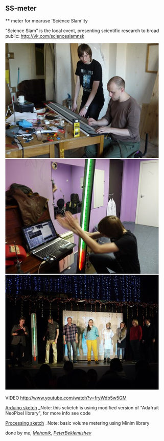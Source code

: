 ## SS-meter

** meter for mearuse 'Science Slam'ity

"Science Slam" is the local event, presenting scientific research to broad public: http://vk.com/scienceslamnsk

![making](images/making.jpg)
![programming](images/programming.jpg)
![on_scene](images/on_scene.jpg)

VIDEO http://www.youtube.com/watch?v=fryWdb5w5GM

[Arduino sketch](Arduino/serialSSmeter)
_Note: this scketch is usinig modified version of "Adafruit NeoPixel library", for more info see code
  
[Processing sketch](Processing/volume2arduino)
_Note: basic volume metering using Minim library

done by me, [*Mehanik*](https://github.com/Mehanik), [*PeterBeklemishev*](https://github.com/PeterBeklemishev)
